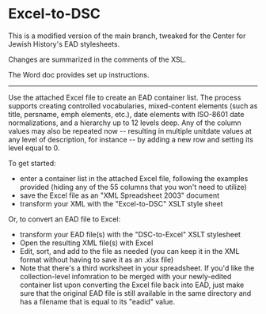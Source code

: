 Excel-to-DSC
============

This is a modified version of the main branch, tweaked for the Center for Jewish History's EAD stylesheets.  

Changes are summarized in the comments of the XSL.

The Word doc provides set up instructions.

---

Use the attached Excel file to create an EAD container list. The process supports creating controlled vocabularies, mixed-content elements (such as title, persname, emph elements, etc.), date elements with ISO-8601 date normalizations, and a hierarchy up to 12 levels deep. Any of the column values may also be repeated now -- resulting in multiple unitdate values at any level of description, for instance -- by adding a new row and setting its level equal to 0.

To get started:

* enter a container list in the attached Excel file, following the examples provided (hiding any of the 55 columns that you won't need to utilize)
* save the Excel file as an "XML Spreadsheet 2003" document
* transform your XML with the "Excel-to-DSC" XSLT style sheet

Or, to convert an EAD file to Excel:
* transform your EAD file(s) with the "DSC-to-Excel" XSLT stylesheet
* Open the resulting XML file(s) with Excel
* Edit, sort, and add to the file as needed (you can keep it in the XML format without having to save it as an .xlsx file)
* Note that there's a third worksheet in your spreadsheet. If you'd like the collection-level infomration to be merged with your newly-edited container list upon converting the Excel file back into EAD, just make sure that the original EAD file is still available in the same directory and has a filename that is equal to its "eadid" value.
